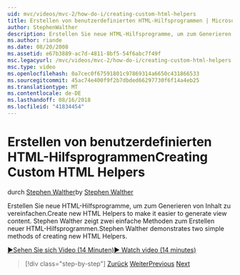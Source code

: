```yaml
---
uid: mvc/videos/mvc-2/how-do-i/creating-custom-html-helpers
title: Erstellen von benutzerdefinierten HTML-Hilfsprogrammen | Microsoft-Dokumentation
author: StephenWalther
description: Erstellen Sie neue HTML-Hilfsprogramme, um zum Generieren von Inhalt zu vereinfachen. Stephen Walther zeigt zwei einfache Methoden zum Erstellen neuer HTML-Hilfsprogrammen.
ms.author: riande
ms.date: 08/20/2008
ms.assetid: e67b3889-ac7d-4811-8bf5-54f6abc7f49f
msc.legacyurl: /mvc/videos/mvc-2/how-do-i/creating-custom-html-helpers
msc.type: video
ms.openlocfilehash: 0a7cec0f67591801c97869314a6650c431866533
ms.sourcegitcommit: 45ac74e400f9f2b7dbded66297730f6f14a4eb25
ms.translationtype: MT
ms.contentlocale: de-DE
ms.lasthandoff: 08/16/2018
ms.locfileid: "41834454"
---
```

<a name="creating-custom-html-helpers"></a><span data-ttu-id="5fd27-104">Erstellen von benutzerdefinierten HTML-Hilfsprogrammen</span><span class="sxs-lookup"><span data-stu-id="5fd27-104">Creating Custom HTML Helpers</span></span>
====================
<span data-ttu-id="5fd27-105">durch [Stephen Walther](https://github.com/StephenWalther)</span><span class="sxs-lookup"><span data-stu-id="5fd27-105">by [Stephen Walther](https://github.com/StephenWalther)</span></span>

<span data-ttu-id="5fd27-106">Erstellen Sie neue HTML-Hilfsprogramme, um zum Generieren von Inhalt zu vereinfachen.</span><span class="sxs-lookup"><span data-stu-id="5fd27-106">Create new HTML Helpers to make it easier to generate view content.</span></span> <span data-ttu-id="5fd27-107">Stephen Walther zeigt zwei einfache Methoden zum Erstellen neuer HTML-Hilfsprogrammen.</span><span class="sxs-lookup"><span data-stu-id="5fd27-107">Stephen Walther demonstrates two simple methods of creating new HTML Helpers.</span></span>

[<span data-ttu-id="5fd27-108">&#9654;Sehen Sie sich Video (14 Minuten)</span><span class="sxs-lookup"><span data-stu-id="5fd27-108">&#9654; Watch video (14 minutes)</span></span>](https://channel9.msdn.com/Blogs/ASP-NET-Site-Videos/creating-custom-html-helpers)

> [!div class="step-by-step"]
> <span data-ttu-id="5fd27-109">[Zurück](creating-unit-tests-for-aspnet-mvc-applications.md)
> [Weiter](creating-model-classes-with-linq-to-sql.md)</span><span class="sxs-lookup"><span data-stu-id="5fd27-109">[Previous](creating-unit-tests-for-aspnet-mvc-applications.md)
[Next](creating-model-classes-with-linq-to-sql.md)</span></span>
